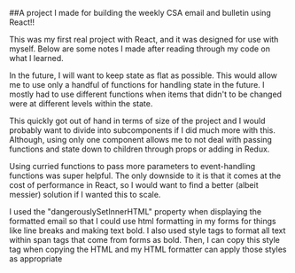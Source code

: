 ##A project I made for building the weekly CSA email and bulletin using React!!

This was my first real project with React, and it was designed for use with myself. Below are some notes I made after reading through my code on what I learned.

In the future, I will want to keep state as flat as possible. This would allow me to use only a handful of functions for handling state in the future. I mostly had to use different functions when items that didn't to be changed were at different levels within the state.

This quickly got out of hand in terms of size of the project and I would probably want to divide into subcomponents if I did much more with this. Although, using only one component allows me to not deal with passing functions and state down to children through props or adding in Redux.

Using curried functions to pass more parameters to event-handling functions was super helpful. The only downside to it is that it comes at the cost of performance in React, so I would want to find a better (albeit messier) solution if I wanted this to scale.

I used the "dangerouslySetInnerHTML" property when displaying the formatted email so that I could use html formatting in my forms for things like line breaks and making text bold. I also used style tags to format all text within span tags that come from forms as bold. Then, I can copy this style tag when copying the HTML and my HTML formatter can apply those styles as appropriate